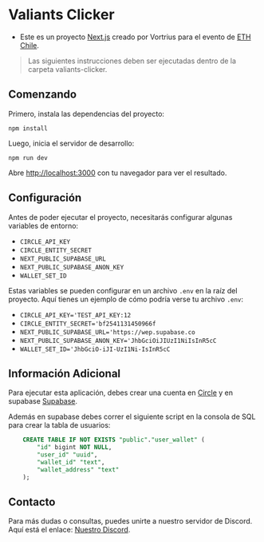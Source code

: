 # Valiants Clicker

- Este es un proyecto [Next.js](https://nextjs.org/) creado por Vortrius para el evento de [ETH Chile](https://x.com/ethereum_chile).
> Las siguientes instrucciones deben ser ejecutadas dentro de la carpeta valiants-clicker.

## Comenzando

Primero, instala las dependencias del proyecto:

`npm install`

Luego, inicia el servidor de desarrollo:

`npm run dev`

Abre [http://localhost:3000](http://localhost:3000) con tu navegador para ver el resultado.

## Configuración

Antes de poder ejecutar el proyecto, necesitarás configurar algunas variables de entorno:

- `CIRCLE_API_KEY`
- `CIRCLE_ENTITY_SECRET`
- `NEXT_PUBLIC_SUPABASE_URL`
- `NEXT_PUBLIC_SUPABASE_ANON_KEY`
- `WALLET_SET_ID`

Estas variables se pueden configurar en un archivo `.env` en la raíz del proyecto. Aquí tienes un ejemplo de cómo podría verse tu archivo `.env`:

- `CIRCLE_API_KEY='TEST_API_KEY:12`
- `CIRCLE_ENTITY_SECRET='bf2541131450966f`
- `NEXT_PUBLIC_SUPABASE_URL='https://wep.supabase.co`
- `NEXT_PUBLIC_SUPABASE_ANON_KEY='JhbGciOiJIUzI1NiIsInR5cC`
- `WALLET_SET_ID='JhbGciO-iJI-UzI1Ni-IsInR5cC`

## Información Adicional

Para ejecutar esta aplicación, debes crear una cuenta en [Circle](https://console.circle.com/signup) y en supabase [Supabase](https://app.supabase.io/).

Además en supabase debes correr el siguiente script en la consola de SQL para crear la tabla de usuarios:
    
```sql
    CREATE TABLE IF NOT EXISTS "public"."user_wallet" (
        "id" bigint NOT NULL,
        "user_id" "uuid",
        "wallet_id" "text",
        "wallet_address" "text"
    );
```

## Contacto

Para más dudas o consultas, puedes unirte a nuestro servidor de Discord. Aquí está el enlace: [Nuestro Discord](https://discord.gg/vortrius).
